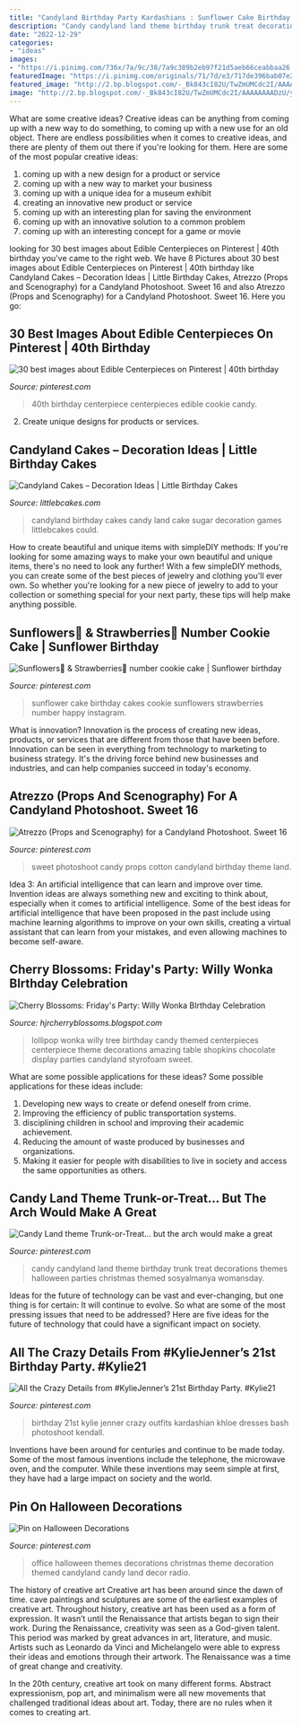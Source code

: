 ```yaml
---
title: "Candyland Birthday Party Kardashians : Sunflower Cake Birthday Cakes Cookie Sunflowers Strawberries Number Happy Instagram"
description: "Candy candyland land theme birthday trunk treat decorations themes halloween parties christmas themed sosyalmanya womansday"
date: "2022-12-29"
categories:
- "ideas"
images:
- "https://i.pinimg.com/736x/7a/9c/38/7a9c389b2eb97f21d5aeb66ceabbaa26.jpg"
featuredImage: "https://i.pinimg.com/originals/71/7d/e3/717de396bab07e2393c2cff71e86f179.jpg"
featured_image: "http://2.bp.blogspot.com/-_Bk843cI82U/TwZmUMCdc2I/AAAAAAAADzU/y43aUPSRj70/s1600/WillyWonkaParty_16.jpg"
image: "http://2.bp.blogspot.com/-_Bk843cI82U/TwZmUMCdc2I/AAAAAAAADzU/y43aUPSRj70/s1600/WillyWonkaParty_16.jpg"
---
```



What are some creative ideas?
Creative ideas can be anything from coming up with a new way to do something, to coming up with a new use for an old object. There are endless possibilities when it comes to creative ideas, and there are plenty of them out there if you're looking for them. Here are some of the most popular creative ideas: 
1. coming up with a new design for a product or service 
2. coming up with a new way to market your business 
3. coming up with a unique idea for a museum exhibit 
4. creating an innovative new product or service 
5. coming up with an interesting plan for saving the environment 
6. coming up with an innovative solution to a common problem 
7. coming up with an interesting concept for a game or movie 

	

		
looking for 30 best images about Edible Centerpieces on Pinterest | 40th birthday you've came to the right web. We have 8 Pictures about 30 best images about Edible Centerpieces on Pinterest | 40th birthday like Candyland Cakes – Decoration Ideas | Little Birthday Cakes, Atrezzo (Props and Scenography) for a Candyland Photoshoot. Sweet 16 and also Atrezzo (Props and Scenography) for a Candyland Photoshoot. Sweet 16. Here you go:
		
    
## 30 Best Images About Edible Centerpieces On Pinterest | 40th Birthday

<img loading=lazy src="https://s-media-cache-ak0.pinimg.com/736x/67/64/2c/67642c1c322cd7b4278215bdea0419b9.jpg" onerror="this.onerror=null;this.src='https://tse1.mm.bing.net/th?id=OIP.5ZTgED9uqeiE3v0pdQmc4gHaLH&amp;pid=15.1';" alt="30 best images about Edible Centerpieces on Pinterest | 40th birthday">

_Source: pinterest.com_

>40th birthday centerpiece centerpieces edible cookie candy. 

	

2. Create unique designs for products or services.

    
## Candyland Cakes – Decoration Ideas | Little Birthday Cakes

<img loading=lazy src="http://www.littlebcakes.com/wp-content/uploads/2013/08/Pictures-of-Candyland-Cakes.jpg" onerror="this.onerror=null;this.src='https://tse3.mm.bing.net/th?id=OIP.97Ixw5gDJtEaxme8hQWKzAHaE9&amp;pid=15.1';" alt="Candyland Cakes – Decoration Ideas | Little Birthday Cakes">

_Source: littlebcakes.com_

>candyland birthday cakes candy land cake sugar decoration games littlebcakes could. 

	

How to create beautiful and unique items with simpleDIY methods:
If you're looking for some amazing ways to make your own beautiful and unique items, there's no need to look any further! With a few simpleDIY methods, you can create some of the best pieces of jewelry and clothing you'll ever own. So whether you're looking for a new piece of jewelry to add to your collection or something special for your next party, these tips will help make anything possible.

    
## Sunflowers🌻 &amp; Strawberries🍓 Number Cookie Cake | Sunflower Birthday

<img loading=lazy src="https://i.pinimg.com/736x/7a/9c/38/7a9c389b2eb97f21d5aeb66ceabbaa26.jpg" onerror="this.onerror=null;this.src='https://tse3.mm.bing.net/th?id=OIP.8kyMzp_wPAmpzvtUsF3-gQHaHa&amp;pid=15.1';" alt="Sunflowers🌻 &amp; Strawberries🍓 number cookie cake | Sunflower birthday">

_Source: pinterest.com_

>sunflower cake birthday cakes cookie sunflowers strawberries number happy instagram. 

	

What is innovation?
Innovation is the process of creating new ideas, products, or services that are different from those that have been before. Innovation can be seen in everything from technology to marketing to business strategy. It's the driving force behind new businesses and industries, and can help companies succeed in today's economy.

    
## Atrezzo (Props And Scenography) For A Candyland Photoshoot. Sweet 16

<img loading=lazy src="https://i.pinimg.com/736x/c5/60/42/c560424feb7a9f3bac85a06c3ea43aa6--sweet-fifteen-sweet-.jpg" onerror="this.onerror=null;this.src='https://tse2.mm.bing.net/th?id=OIP.YlIEgH0hr0q9N-MDkNFszwHaLH&amp;pid=15.1';" alt="Atrezzo (Props and Scenography) for a Candyland Photoshoot. Sweet 16">

_Source: pinterest.com_

>sweet photoshoot candy props cotton candyland birthday theme land. 

	

Idea 3: An artificial intelligence that can learn and improve over time.
Invention ideas are always something new and exciting to think about, especially when it comes to artificial intelligence. Some of the best ideas for artificial intelligence that have been proposed in the past include using machine learning algorithms to improve on your own skills, creating a virtual assistant that can learn from your mistakes, and even allowing machines to become self-aware.

    
## Cherry Blossoms: Friday&#039;s Party: Willy Wonka BIrthday Celebration

<img loading=lazy src="http://2.bp.blogspot.com/-_Bk843cI82U/TwZmUMCdc2I/AAAAAAAADzU/y43aUPSRj70/s1600/WillyWonkaParty_16.jpg" onerror="this.onerror=null;this.src='https://tse3.mm.bing.net/th?id=OIP.Fb3cpQL_sjMbNsAUt_04LAHaKG&amp;pid=15.1';" alt="Cherry Blossoms: Friday&#039;s Party: Willy Wonka BIrthday Celebration">

_Source: hjrcherryblossoms.blogspot.com_

>lollipop wonka willy tree birthday candy themed centerpieces centerpiece theme decorations amazing table shopkins chocolate display parties candyland styrofoam sweet. 

	

What are some possible applications for these ideas?
Some possible applications for these ideas include: 
1. Developing new ways to create or defend oneself from crime. 
2. Improving the efficiency of public transportation systems. 
3. disciplining children in school and improving their academic achievement. 
4. Reducing the amount of waste produced by businesses and organizations. 
5. Making it easier for people with disabilities to live in society and access the same opportunities as others.

    
## Candy Land Theme Trunk-or-Treat... But The Arch Would Make A Great

<img loading=lazy src="https://i.pinimg.com/originals/71/7d/e3/717de396bab07e2393c2cff71e86f179.jpg" onerror="this.onerror=null;this.src='https://tse4.mm.bing.net/th?id=OIP.CbUpnMsT9dtJeuLOGWXsGwHaJ4&amp;pid=15.1';" alt="Candy Land theme Trunk-or-Treat... but the arch would make a great">

_Source: pinterest.com_

>candy candyland land theme birthday trunk treat decorations themes halloween parties christmas themed sosyalmanya womansday. 

	

Ideas for the future of technology can be vast and ever-changing, but one thing is for certain: It will continue to evolve. So what are some of the most pressing issues that need to be addressed? Here are five ideas for the future of technology that could have a significant impact on society.

    
## All The Crazy Details From #KylieJenner’s 21st Birthday Party. #Kylie21

<img loading=lazy src="https://i.pinimg.com/736x/42/98/8b/42988bd4ce4aba060e54b5f4723264a6.jpg" onerror="this.onerror=null;this.src='https://tse2.mm.bing.net/th?id=OIP.O-0lrdzxwj5UrKXPVR9ibwHaO1&amp;pid=15.1';" alt="All the Crazy Details from #KylieJenner’s 21st Birthday Party. #Kylie21">

_Source: pinterest.com_

>birthday 21st kylie jenner crazy outfits kardashian khloe dresses bash photoshoot kendall. 

	

Inventions have been around for centuries and continue to be made today. Some of the most famous inventions include the telephone, the microwave oven, and the computer. While these inventions may seem simple at first, they have had a large impact on society and the world.

    
## Pin On Halloween Decorations

<img loading=lazy src="https://i.pinimg.com/736x/5c/d7/51/5cd7514df645dea1dbbfd7be4788fab3.jpg" onerror="this.onerror=null;this.src='https://tse3.mm.bing.net/th?id=OIP.lSd03T6vq0us2VaFGJEpUgHaKS&amp;pid=15.1';" alt="Pin on Halloween Decorations">

_Source: pinterest.com_

>office halloween themes decorations christmas theme decoration themed candyland candy land decor radio. 

	

The history of creative art
Creative art has been around since the dawn of time. cave paintings and sculptures are some of the earliest examples of creative art. Throughout history, creative art has been used as a form of expression. It wasn’t until the Renaissance that artists began to sign their work.
During the Renaissance, creativity was seen as a God-given talent. This period was marked by great advances in art, literature, and music. Artists such as Leonardo da Vinci and Michelangelo were able to express their ideas and emotions through their artwork. The Renaissance was a time of great change and creativity.

In the 20th century, creative art took on many different forms. Abstract expressionism, pop art, and minimalism were all new movements that challenged traditional ideas about art. Today, there are no rules when it comes to creating art.

